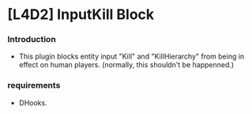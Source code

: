 # [L4D2] InputKill Block

### Introduction

- This plugin blocks entity input "Kill" and "KillHierarchy" from being in effect on human players. (normally, this shouldn't be happenned.)

### requirements

- DHooks.
